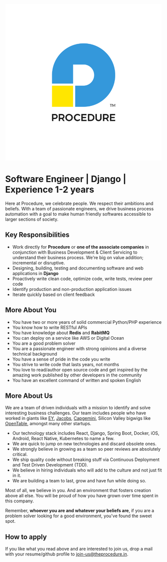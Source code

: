 ![Procedure][logo]

# Software Engineer | Django | Experience 1-2 years

Here at Procedure, we celebrate people. We respect their ambitions and beliefs. With a team of passionate engineers, we drive business process automation with a goal to make human friendly softwares accessible to larger sections of society.

## Key Responsibilities

- Work directly for **Procedure** or **one of the associate companies** in conjunction with Business Development & Client Servicing to understand their business process. We're big on value addition; incremental or disruptive.
- Designing, building, testing and documenting software and web applications in **Django**
- Proactively write clean code, optimize code, write tests, review peer code
- Identify production and non-production application issues
- Iterate quickly based on client feedback

## More About You

- You have two or more years of solid commercial Python/PHP experience
- You know how to write RESTful APIs
- You have knowledge about **Redis** and **RabitMQ**
- You can deploy on a service like AWS or Digital Ocean
- You are a good problem solver
- You are a passionate engineer with strong opinions and a diverse technical background
- You have a sense of pride in the code you write
- You strive to write code that lasts years, not months
- You love to read/author open source code and get inspired by the amazing work published by other developers in the community
- You have an excellent command of written and spoken English

## More About Us

We are a team of driven individuals with a mission to identify and solve interesting business challenges. Our team includes people who have worked in giants like [EY][ey-website], [Jacobs][jacobs-website], [Capgemini][capgemini-website], Silicon Valley bigwigs like [OpenTable][ot-website], amongst many other startups.

- Our technology stack includes React, Django, Spring Boot, Docker, iOS, Android, React Native, Kubernetes to name a few.
- We are quick to jump on new technologies and discard obsolete ones.
- We strongly believe in growing as a team so peer reviews are absolutely critical.
- We ship quality code without breaking stuff via Continuous Deployment and Test Driven Development (TDD).
- We believe in hiring individuals who will add to the culture and not just fit in it.
- We are building a team to last, grow and have fun while doing so.

Most of all, we believe in you. And an environment that fosters creation above all else. You will be proud of how you have grown over time spent in this company.

Remember, **whoever you are and whatever your beliefs are**, if you are a problem solver looking for a good environment, you've found the sweet spot.

## How to apply

If you like what you read above and are interested to join us, drop a mail with your resume/github profile to [join-us@theprocedure.in][mail-address].

[mail-address]: mailto:join-us@theprocedure.in
[logo]: logo.png 'Procedure'
[ey-website]: http://www.ey.com/
[ot-website]: http://www.opentable.com/
[jacobs-website]: http://www.jacobs.com/
[capgemini-website]: http://www.capgemini.com/
